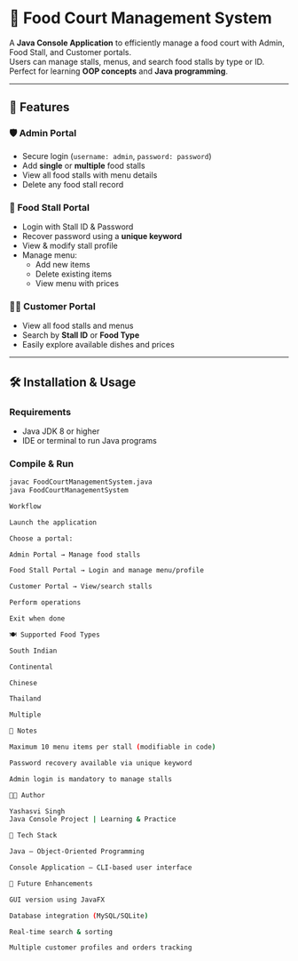 # 🍴 Food Court Management System

A **Java Console Application** to efficiently manage a food court with Admin, Food Stall, and Customer portals.  
Users can manage stalls, menus, and search food stalls by type or ID. Perfect for learning **OOP concepts** and **Java programming**.

---

## 🚀 Features

### 🛡 Admin Portal
- Secure login (`username: admin`, `password: password`)  
- Add **single** or **multiple** food stalls  
- View all food stalls with menu details  
- Delete any food stall record  

### 🍔 Food Stall Portal
- Login with Stall ID & Password  
- Recover password using a **unique keyword**  
- View & modify stall profile  
- Manage menu:
  - Add new items  
  - Delete existing items  
  - View menu with prices  

### 👨‍🍳 Customer Portal
- View all food stalls and menus  
- Search by **Stall ID** or **Food Type**  
- Easily explore available dishes and prices  

---

## 🛠 Installation & Usage

### Requirements
- Java JDK 8 or higher  
- IDE or terminal to run Java programs  

### Compile & Run
```bash
javac FoodCourtManagementSystem.java
java FoodCourtManagementSystem

Workflow

Launch the application

Choose a portal:

Admin Portal → Manage food stalls

Food Stall Portal → Login and manage menu/profile

Customer Portal → View/search stalls

Perform operations

Exit when done

🍽 Supported Food Types

South Indian

Continental

Chinese

Thailand

Multiple

📌 Notes

Maximum 10 menu items per stall (modifiable in code)

Password recovery available via unique keyword

Admin login is mandatory to manage stalls

🧑‍💻 Author

Yashasvi Singh
Java Console Project | Learning & Practice

🌟 Tech Stack

Java – Object-Oriented Programming

Console Application – CLI-based user interface

🎯 Future Enhancements

GUI version using JavaFX

Database integration (MySQL/SQLite)

Real-time search & sorting

Multiple customer profiles and orders tracking

